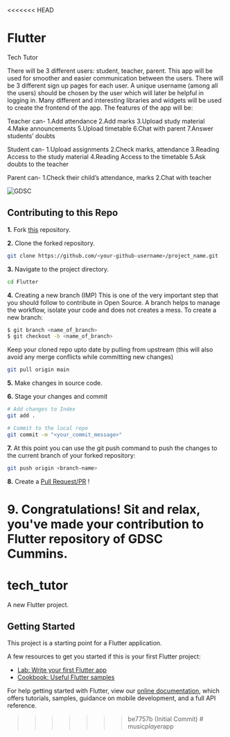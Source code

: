 <<<<<<< HEAD
# Flutter
Tech Tutor

There will be 3 different users: student, teacher, parent. This app will be used for smoother and easier communication between the users. There will be 3 different sign up pages for each user. A unique username (among all the users) should be chosen by the user which will later be helpful in logging in. Many different and interesting libraries and widgets will be used to create the frontend of the app. 
The features of the app will be:



Teacher can-
  1.Add attendance
  2.Add marks
  3.Upload study material
  4.Make announcements
  5.Upload timetable
  6.Chat with parent
  7.Answer students’ doubts


Student can-
  1.Upload assignments
  2.Check marks, attendance
  3.Reading Access to the study material
  4.Reading Access to the timetable
  5.Ask doubts to the teacher


Parent can-
  1.Check their child’s attendance, marks
  2.Chat with teacher




![GDSC](https://user-images.githubusercontent.com/56436897/193326497-f15493fe-c12e-455f-b86c-28fcf539e7a7.png)


## Contributing to this Repo

**1.** Fork [this](https://github.com/Google-Developer-Student-Club-CCOEW/Flutter/fork) repository.

**2.** Clone the forked repository.

```bash
git clone https://github.com/<your-github-username>/project_name.git
```

**3.** Navigate to the project directory.

```bash
cd Flutter
```

**4.** Creating a new branch (IMP)
This is one of the very important step that you should follow to contribute in Open Source. A branch helps to manage the workflow, isolate your code and does not creates a mess. To create a new branch:

```bash
$ git branch <name_of_branch>
$ git checkout -b <name_of_branch>
```

Keep your cloned repo upto date by pulling from upstream (this will also avoid any merge conflicts while committing new changes)

```bash
git pull origin main
```

**5.** Make changes in source code.

**6.** Stage your changes and commit

```bash
# Add changes to Index
git add .

# Commit to the local repo
git commit -m "<your_commit_message>"
```

**7.** At this point you can use the git push command to push the changes to the current branch of your forked repository:

```bash
git push origin <branch-name>
```

**8.** Create a [Pull Request/PR](https://help.github.com/en/github/collaborating-with-issues-and-pull-requests/creating-a-pull-request) !

**9.** **Congratulations!** Sit and relax, you've made your contribution to Flutter repository of GDSC Cummins.
=======
# tech_tutor

A new Flutter project.

## Getting Started

This project is a starting point for a Flutter application.

A few resources to get you started if this is your first Flutter project:

- [Lab: Write your first Flutter app](https://flutter.dev/docs/get-started/codelab)
- [Cookbook: Useful Flutter samples](https://flutter.dev/docs/cookbook)

For help getting started with Flutter, view our
[online documentation](https://flutter.dev/docs), which offers tutorials,
samples, guidance on mobile development, and a full API reference.
>>>>>>> be7757b (Initial Commit)
#   m u s i c _ p l a y e r _ a p p  
 